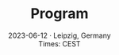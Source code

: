 ---
widget: experience
headless: true
weight: 30
title: Program
subtitle: '2023-06-12 &middot; Leipzig, Germany <br/>Times: CEST'
design:
  spacing: { padding: ["4em", "0", "2em", "0"] }
date_format: '15:04'
experience:
  - title: Opening
    date_start: '2022-06-12T14:00:00'
    date_end: '2022-06-12T14:10:00'
  - title: Keynote
    date_start: '2022-06-12T14:10:00'
    date_end: '2022-06-12T15:10:00'
    description: |
      <table>
      <tr>
      <!--<td>{{< figure src="keynote_speaker.png" numbered="false" width="100px">}}</td>-->
      <td>
      <span style="font-size:20px;padding-left:30px;">
      Gunther Weber
      </span>
      </br>
      <span style="font-size:20px;padding-left:30px;">
      Title: TBA
      </span>
      </td>
      </tr>
      </table>
      {{< spoiler text="Bio" >}}
      Gunther H. Weber received a Ph.D. in computer science, with a focus on computer graphics and visualization, from the University of Kaiserslautern, Germany in 2003. He is currently a Staff Scientist in the Computational Research Division at the Lawrence Berkeley National Laboratory (LBNL), where he serves as Deputy Group Lead of the Machine Learning and Analytics Group in the Scientific Data Division. Gunther Weber is also an Adjunct Associate Professor of Computer Science at the University of California, Davis. His research interests include computer graphics, scientific visualization, data analysis with using topological methods, parallel and distributed computing for visualization and data analysis applications, hierarchical data representation methods, and bioinformatics. He has extensive experience in working with researchers from diverse science and engineering fields, including applied numerical computing, combustion simulation, gene expression, medicine, civil engineering, cosmology, climate and particle accelerator modeling. Dr. Weber has authored or co-authored over 100 publications, six of which won best paper awards. He has served as principal investigator (PI) or Co-PI on several Department of Energy (DOE) and National Science Foundation (NSF) projects. He is a reviewer for major funding agencies (DOE, NSF), conference proceedings and journals. Dr. Weber served as co-organizer, co-chair and program committee member of more than 60 internationally recognized conferences.
      {{< /spoiler >}}
  - title: Paper 1
    date_start: '2022-06-12T15:10:00'
    date_end: '2022-06-12T15:30:00'
    description: |
      Max Mustermann</br>
      {{< spoiler text="Abstract" >}}
      {{< /spoiler >}}
  - title: Coffee Break
    date_start: '2022-06-12T15:30:00'
    date_end: '2022-06-12T16:00:00'
  - title: Paper 2
    date_start: '2022-06-02T16:00:00'
    date_end: '2022-06-02T16:20:00'
  - title: Paper 3
    date_start: '2022-06-02T16:20:00'
    date_end: '2022-06-02T16:40:00'
  - title: Paper 4
    date_start: '2022-06-02T16:40:00'
    date_end: '2022-06-02T17:00:00'
  - title: Paper 5
    date_start: '2022-06-02T17:00:00'
    date_end: '2022-06-02T17:20:00'
  - title: Closing
    date_start: '2022-06-02T17:20:00'
    date_end: '2022-06-02T17:30:00'
---